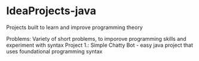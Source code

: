 # IdeaProjects-java
Projects built to learn and improve programming theory

Problems:    Variety of short problems, to imporove programming skills and experiment with syntax
Project 1.:  Simple Chatty Bot - easy java project that uses foundational programming syntax 

